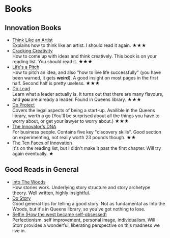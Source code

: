 # Books

## Innovation Books

* [Think Like an Artist](https://www.amazon.co.uk/Think-Like-Artist-Creative-Productive/dp/0241970806) <br>
  Explains how to think like an artist. I should read it again. ★★★
* [Cracking Creativity](https://www.amazon.co.uk/Cracking-CreativitySecrets-Creative-Genius-Business/dp/1580083110/ref=sr_1_1?s=books&ie=UTF8&qid=1531421710&sr=1-1&keywords=cracking+creativity) <br>
  How to come up with ideas and think creatively. This book is on your reading list. You should read it. ★★★
* [Life's a Pitch](https://www.amazon.co.uk/Lifes-Pitch-Yourself-Brilliant-Ideas/dp/0552156833/ref=sr_1_1?s=books&ie=UTF8&qid=1531421745&sr=1-1&keywords=lifes+a+pitch) <br>
  How to pitch an idea, and also "how to live life successfully" (you have been warned, it gets **weird**). A good insight on most pages in the first half. Second half is pretty useless. ★★★
* [Do Lead](https://www.amazon.co.uk/Do-Lead-Vision-Inspire-Impossible/dp/1907974172) <br>
  Learn what a leader actually is. It turns out that there are many flavours, and **you** are already a leader. Found in Queens library. ★★★
* [Do Protect](https://www.amazon.co.uk/Do-Protect-Legal-Advice-Startups/dp/1907974156) <br>
  Covers the legal aspects of being a start-up. Availible in the Queens library, worth a go (You'll be surprised about all the things you have to worry about, or get your lawyer to worry about.)  ★★★
* [The Innovator's DNA](https://www.amazon.co.uk/Innovators-DNA-Mastering-Skills-Disruptive/dp/1422134814/ref=sr_1_1?s=books&ie=UTF8&qid=1531421874&sr=1-1&keywords=the+innovators+dna) <br>
  For business people. Contains five key "discovery skills". Good section on experimenting, not really worth 23 pounds though. ★★
* [The Ten Faces of Innovation](https://www.amazon.co.uk/Ten-Faces-Innovation-Strategies-Heightening/dp/1781256152/ref=sr_1_1?s=books&ie=UTF8&qid=1531421841&sr=1-1&keywords=ten+faces+of+innovation) <br>
  It's on the reading list, but I didn't make it past the first chapter. Will try again eventually. ★
  
## Good Reads in General 

* [Into The Woods](https://www.amazon.co.uk/Into-Woods-Stories-Work-Tell/dp/0141978104/ref=sr_1_1?s=books&ie=UTF8&qid=1531422033&sr=1-1&keywords=into+the+woods) <br>
  How stories work. Underlying story structure and story archetype theory. Well written, highly insightful.
* [Do Story](https://www.amazon.co.uk/Do-Story-World-Listens-Books/dp/1907974059/ref=pd_lpo_sbs_14_t_0?_encoding=UTF8&psc=1&refRID=RG74XJAH1MYKXW9EYSA5) <br>
  Good general tips for telling a good story. Not as fundamental as Into the Woods, but it's in Queens library, so you've got nothing to lose.
* [Selfie (How the west became self-obsessed)](https://www.amazon.co.uk/Selfie-How-West-Became-Self-Obsessed/dp/144728366X/ref=sr_1_1?s=books&ie=UTF8&qid=1531422065&sr=1-1&keywords=selfie) <br>
  Perfectionism, self improvement, personal image, individualism. Will Storr provides a wonderful, liberating perspective on this madness we live in.

